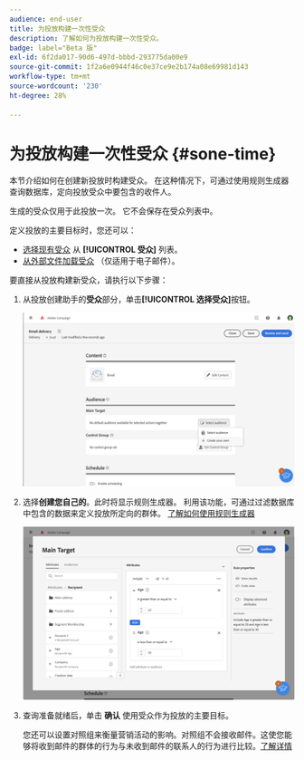 ```yaml
---
audience: end-user
title: 为投放构建一次性受众
description: 了解如何为投放构建一次性受众。
badge: label="Beta 版"
exl-id: 6f2da017-90d6-497d-bbbd-293775da00e9
source-git-commit: 1f2a6e0944f46c0e37ce9e2b174a08e69981d143
workflow-type: tm+mt
source-wordcount: '230'
ht-degree: 28%

---
```


# 为投放构建一次性受众 {#sone-time}

本节介绍如何在创建新投放时构建受众。 在这种情况下，可通过使用规则生成器查询数据库，定向投放受众中要包含的收件人。

生成的受众仅用于此投放一次。 它不会保存在受众列表中。

定义投放的主要目标时，您还可以：

* [选择现有受众](add-audience.md) 从 **[!UICONTROL 受众]** 列表。
* [从外部文件加载受众](file-audience.md) （仅适用于电子邮件）。

要直接从投放构建新受众，请执行以下步骤：

1. 从投放创建助手的&#x200B;**受众**&#x200B;部分，单击&#x200B;**[!UICONTROL 选择受众]**&#x200B;按钮。

   ![](assets/segment-builder0.png)

1. 选择&#x200B;**创建您自己的**。此时将显示规则生成器。 利用该功能，可通过过滤数据库中包含的数据来定义投放所定向的群体。 [了解如何使用规则生成器](../query/query-modeler-overview.md)

   ![](assets/segment-builder.png)

1. 查询准备就绪后，单击 **确认** 使用受众作为投放的主要目标。

   您还可以设置对照组来衡量营销活动的影响。对照组不会接收邮件。这使您能够将收到邮件的群体的行为与未收到邮件的联系人的行为进行比较。[了解详情](control-group.md)
